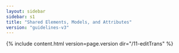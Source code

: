 ```yaml
---
layout: sidebar
sidebar: s1
title: "Shared Elements, Models, and Attributes"
version: "guidelines-v3"
---
```

{% include content.html version=page.version dir="/11-editTrans" %}